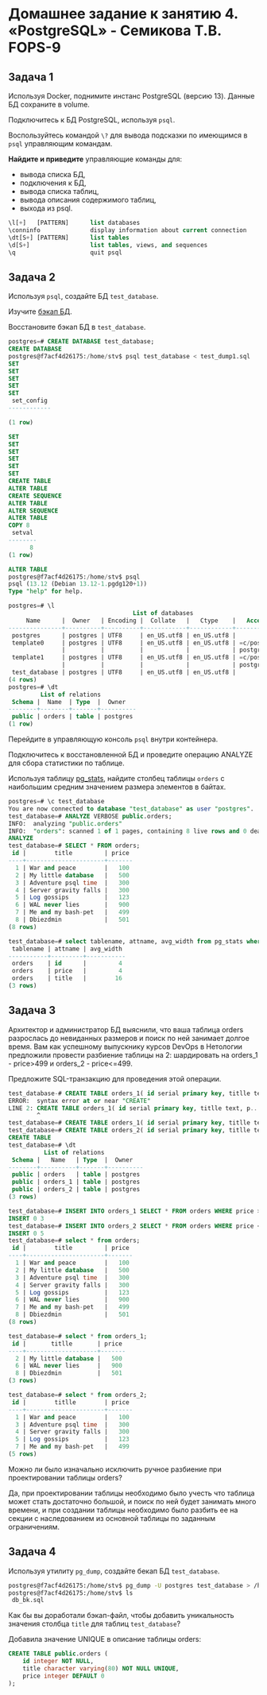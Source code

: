 # Домашнее задание к занятию 4. «PostgreSQL» - Семикова Т.В. FOPS-9

## Задача 1

Используя Docker, поднимите инстанс PostgreSQL (версию 13). Данные БД сохраните в volume.

Подключитесь к БД PostgreSQL, используя `psql`.

Воспользуйтесь командой `\?` для вывода подсказки по имеющимся в `psql` управляющим командам.

**Найдите и приведите** управляющие команды для:

- вывода списка БД,
- подключения к БД,
- вывода списка таблиц,
- вывода описания содержимого таблиц,
- выхода из psql.
```sql
\l[+]   [PATTERN]      list databases
\conninfo              display information about current connection
\dt[S+] [PATTERN]      list tables
\d[S+]                 list tables, views, and sequences
\q                     quit psql 
```

  
## Задача 2

Используя `psql`, создайте БД `test_database`.

Изучите [бэкап БД](https://github.com/netology-code/virt-homeworks/tree/virt-11/06-db-04-postgresql/test_data).

Восстановите бэкап БД в `test_database`.
```sql
postgres=# CREATE DATABASE test_database;
CREATE DATABASE
postgres@f7acf4d26175:/home/stv$ psql test_database < test_dump1.sql
SET
SET
SET
SET
SET
 set_config
------------

(1 row)

SET
SET
SET
SET
SET
SET
CREATE TABLE
ALTER TABLE
CREATE SEQUENCE
ALTER TABLE
ALTER SEQUENCE
ALTER TABLE
COPY 8
 setval
--------
      8
(1 row)

ALTER TABLE
postgres@f7acf4d26175:/home/stv$ psql
psql (13.12 (Debian 13.12-1.pgdg120+1))
Type "help" for help.

postgres=# \l
                                   List of databases
     Name      |  Owner   | Encoding |  Collate   |   Ctype    |   Access privileges
---------------+----------+----------+------------+------------+-----------------------
 postgres      | postgres | UTF8     | en_US.utf8 | en_US.utf8 |
 template0     | postgres | UTF8     | en_US.utf8 | en_US.utf8 | =c/postgres          +
               |          |          |            |            | postgres=CTc/postgres
 template1     | postgres | UTF8     | en_US.utf8 | en_US.utf8 | =c/postgres          +
               |          |          |            |            | postgres=CTc/postgres
 test_database | postgres | UTF8     | en_US.utf8 | en_US.utf8 |
(4 rows)
postgres=# \dt
         List of relations
 Schema |  Name  | Type  |  Owner
--------+--------+-------+----------
 public | orders | table | postgres
(1 row)
```

Перейдите в управляющую консоль `psql` внутри контейнера.

Подключитесь к восстановленной БД и проведите операцию ANALYZE для сбора статистики по таблице.

Используя таблицу [pg_stats](https://postgrespro.ru/docs/postgresql/12/view-pg-stats), найдите столбец таблицы `orders` 
с наибольшим средним значением размера элементов в байтах.

```sql
postgres=# \c test_database
You are now connected to database "test_database" as user "postgres".
test_database=# ANALYZE VERBOSE public.orders;
INFO:  analyzing "public.orders"
INFO:  "orders": scanned 1 of 1 pages, containing 8 live rows and 0 dead rows; 8 rows in sample, 8 estimated total rows
ANALYZE
test_database=# SELECT * FROM orders;
 id |        title         | price
----+----------------------+-------
  1 | War and peace        |   100
  2 | My little database   |   500
  3 | Adventure psql time  |   300
  4 | Server gravity falls |   300
  5 | Log gossips          |   123
  6 | WAL never lies       |   900
  7 | Me and my bash-pet   |   499
  8 | Dbiezdmin            |   501
(8 rows)

test_database=# select tablename, attname, avg_width from pg_stats where tablename = 'orders';
 tablename | attname | avg_width
-----------+---------+-----------
 orders    | id      |         4
 orders    | price   |         4
 orders    | title   |        16
(3 rows)
```

## Задача 3

Архитектор и администратор БД выяснили, что ваша таблица orders разрослась до невиданных размеров и
поиск по ней занимает долгое время. Вам как успешному выпускнику курсов DevOps в Нетологии предложили
провести разбиение таблицы на 2: шардировать на orders_1 - price>499 и orders_2 - price<=499.

Предложите SQL-транзакцию для проведения этой операции.

```sql
test_database-# CREATE TABLE orders_1( id serial primary key, titlle text, price int);
ERROR:  syntax error at or near "CREATE"
LINE 2: CREATE TABLE orders_1( id serial primary key, titlle text, p...
        ^
test_database=# CREATE TABLE orders_1( id serial primary key, titlle text, price int);       CREATE TABLE
test_database=# CREATE TABLE orders_2( id serial primary key, titlle text, price int);
CREATE TABLE
test_database=# \dt
          List of relations
 Schema |   Name   | Type  |  Owner
--------+----------+-------+----------
 public | orders   | table | postgres
 public | orders_1 | table | postgres
 public | orders_2 | table | postgres
(3 rows)

test_database=# INSERT INTO orders_1 SELECT * FROM orders WHERE price >499;
INSERT 0 3
test_database=# INSERT INTO orders_2 SELECT * FROM orders WHERE price <=499;
INSERT 0 5
test_database=# select * from orders;
 id |        title         | price
----+----------------------+-------
  1 | War and peace        |   100
  2 | My little database   |   500
  3 | Adventure psql time  |   300
  4 | Server gravity falls |   300
  5 | Log gossips          |   123
  6 | WAL never lies       |   900
  7 | Me and my bash-pet   |   499
  8 | Dbiezdmin            |   501
(8 rows)

test_database=# select * from orders_1;
 id |       titlle       | price
----+--------------------+-------
  2 | My little database |   500
  6 | WAL never lies     |   900
  8 | Dbiezdmin          |   501
(3 rows)

test_database=# select * from orders_2;
 id |        titlle        | price
----+----------------------+-------
  1 | War and peace        |   100
  3 | Adventure psql time  |   300
  4 | Server gravity falls |   300
  5 | Log gossips          |   123
  7 | Me and my bash-pet   |   499
(5 rows)
```
Можно ли было изначально исключить ручное разбиение при проектировании таблицы orders?

Да, при проектировании таблицы необходимо было учесть что таблица может стать достаточно большой, и поиск по ней будет занимать много времени, и при создании таблицы необходимо было разбить ее на секции с наследованием из основной таблицы по заданным ограничениям.

## Задача 4

Используя утилиту `pg_dump`, создайте бекап БД `test_database`.
```bash
postgres@f7acf4d26175:/home/stv$ pg_dump -U postgres test_database > /home/stv/db_bk.sql
postgres@f7acf4d26175:/home/stv$ ls
 db_bk.sql
```
Как бы вы доработали бэкап-файл, чтобы добавить уникальность значения столбца `title` для таблиц `test_database`?

Добавила значение UNIQUE в описание таблицы orders:
```sql
CREATE TABLE public.orders (
    id integer NOT NULL,
    title character varying(80) NOT NULL UNIQUE,
    price integer DEFAULT 0
);
